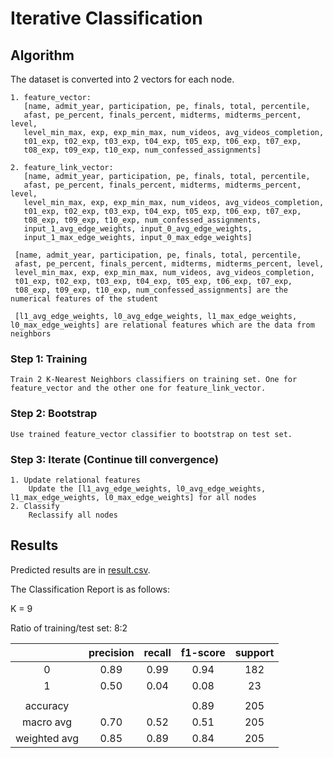 # Iterative Classification
## Algorithm
The dataset is converted into 2 vectors for each node.
``` 
1. feature_vector: 
   [name, admit_year, participation, pe, finals, total, percentile, 
   afast, pe_percent, finals_percent, midterms, midterms_percent, level,
   level_min_max, exp, exp_min_max, num_videos, avg_videos_completion,
   t01_exp, t02_exp, t03_exp, t04_exp, t05_exp, t06_exp, t07_exp,
   t08_exp, t09_exp, t10_exp, num_confessed_assignments]
   
2. feature_link_vector: 
   [name, admit_year, participation, pe, finals, total, percentile, 
   afast, pe_percent, finals_percent, midterms, midterms_percent, level,
   level_min_max, exp, exp_min_max, num_videos, avg_videos_completion,
   t01_exp, t02_exp, t03_exp, t04_exp, t05_exp, t06_exp, t07_exp,
   t08_exp, t09_exp, t10_exp, num_confessed_assignments,
   input_1_avg_edge_weights, input_0_avg_edge_weights,
   input_1_max_edge_weights, input_0_max_edge_weights]
   
 [name, admit_year, participation, pe, finals, total, percentile, 
 afast, pe_percent, finals_percent, midterms, midterms_percent, level,
 level_min_max, exp, exp_min_max, num_videos, avg_videos_completion,
 t01_exp, t02_exp, t03_exp, t04_exp, t05_exp, t06_exp, t07_exp,
 t08_exp, t09_exp, t10_exp, num_confessed_assignments] are the numerical features of the student
 
 [l1_avg_edge_weights, l0_avg_edge_weights, l1_max_edge_weights, l0_max_edge_weights] are relational features which are the data from neighbors
```
### Step 1: Training
```
Train 2 K-Nearest Neighbors classifiers on training set. One for feature_vector and the other one for feature_link_vector.
```
### Step 2: Bootstrap
```
Use trained feature_vector classifier to bootstrap on test set.
```
### Step 3: Iterate (Continue till convergence)
```
1. Update relational features
    Update the [l1_avg_edge_weights, l0_avg_edge_weights, l1_max_edge_weights, l0_max_edge_weights] for all nodes
2. Classify
    Reclassify all nodes
```

## Results
Predicted results are in [result.csv](https://github.com/kenghweeng/bayesian_beats_cheats/blob/main/Iterative_Class/result.csv).

The Classification Report is as follows:

K = 9

Ratio of training/test set: 8:2

|              | precision | recall| f1-score | support |
|:------------:|:---------:|:-----:|:--------:|:-------:|
| 0            | 0.89      | 0.99  |  0.94    | 182     |
| 1            | 0.50      | 0.04  |  0.08    | 23      |
|              |           |       |          |         |
| accuracy     |           |       | 0.89     | 205     | 
| macro avg    | 0.70      | 0.52  | 0.51     | 205     |
| weighted avg | 0.85      | 0.89  | 0.84     | 205     |
